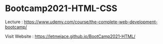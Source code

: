 # Bootcamp2021-HTML-CSS

Lecture : 
https://www.udemy.com/course/the-complete-web-development-bootcamp/

Visit Website :
https://letmejace.github.io/BootCamp2021-HTML/
